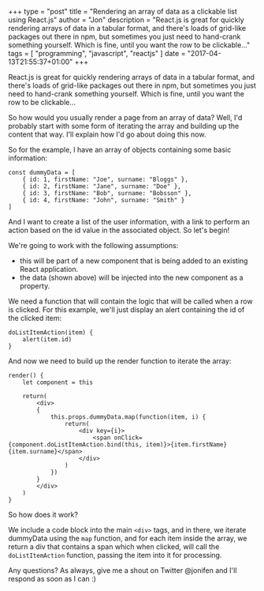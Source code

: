 +++
type = "post"
title = "Rendering an array of data as a clickable list using React.js"
author = "Jon"
description = "React.js is great for quickly rendering arrays of data in a tabular format, and there's loads of grid-like packages out there in npm, but sometimes you just need to hand-crank something yourself. Which is fine, until you want the row to be clickable..."
tags = [
  "programming",
  "javascript",
	"reactjs"
]
date = "2017-04-13T21:55:37+01:00"
+++

React.js is great for quickly rendering arrays of data in a tabular format, and there's loads of grid-like packages out there in npm, but sometimes you just need to hand-crank something yourself. Which is fine, until you want the row to be clickable...

So how would you usually render a page from an array of data? Well, I'd probably start with some form of iterating the array and building up the content that way. I'll explain how I'd go about doing this now.

So for the example, I have an array of objects containing some basic information:

	const dummyData = [
		{ id: 1, firstName: "Joe", surname: "Bloggs" },
		{ id: 2, firstName: "Jane", surname: "Doe" },
		{ id: 3, firstName: "Bob", surname: "Bobsson" },
		{ id: 4, firstName: "John", surname: "Smith" }
	]

And I want to create a list of the user information, with a link to perform an action based on the id value in the associated object. So let's begin!

We're going to work with the following assumptions:

 * this will be part of a new component that is being added to an existing React application.
 * the data (shown above) will be injected into the new component as a property.

We need a function that will contain the logic that will be called when a row is clicked. For this example, we'll just display an alert containing the id of the clicked item:

	doListItemAction(item) {
		alert(item.id)
	}

And now we need to build up the render function to iterate the array:

	render() {
		let component = this

		return(
			<div>
			{
				this.props.dummyData.map(function(item, i) {
					return(
						<div key={i}>
							<span onClick={component.doListItemAction.bind(this, item)}>{item.firstName} {item.surname}</span>
						</div>
					)
				})
			}
			</div>
		)
	}

So how does it work?

We include a code block into the main `<div>` tags, and in there, we iterate dummyData using the `map` function, and for each item inside the array, we return a div that contains a span which when clicked, will call the `doListItemAction` function, passing the item into it for processing.

Any questions? As always, give me a shout on Twitter @jonifen and I'll respond as soon as I can :)
